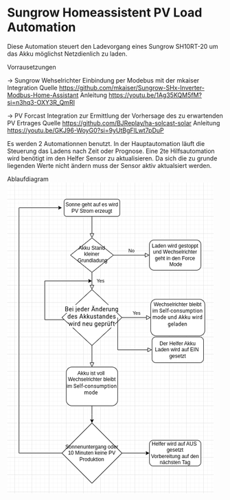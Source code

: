 # Sungrow Homeassistent PV Load Automation


Diese Automation steuert den Ladevorgang eines Sungrow SH10RT-20 um das Akku möglichst Netzdienlich zu laden. 

Vorrausetzungen

-> Sungrow Wehselrichter Einbindung per Modebus mit der mkaiser Integration
    Quelle https://github.com/mkaiser/Sungrow-SHx-Inverter-Modbus-Home-Assistant
    Anleitung https://youtu.be/1Ag35KQM5fM?si=n3hq3-OXY3R_QmRI
    
-> PV Forcast Integration zur Ermittlung der Vorhersage des zu erwartenden PV Ertrages
    Quelle https://github.com/BJReplay/ha-solcast-solar
    Anleitung https://youtu.be/GKJ96-WoyG0?si=9yUtBgFlLwt7pDuP

Es werden 2 Automationnen benutzt. 
In der Hauptautomation läuft die Steuerung das Ladens nach Zeit oder Prognose. 
Eine 2te Hilfsautomation wird benötigt im den Helfer Sensor zu aktualisieren. Da sich die zu grunde liegenden Werte nicht ändern muss der Sensor aktiv aktualsiert werden. 

Ablaufdiagram
![Ablaufdiagram text](images/ablaufdiagram.png)
